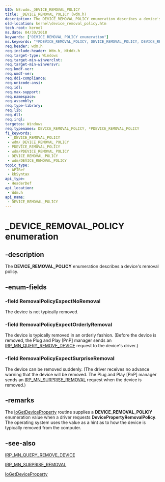 ```yaml
---
UID: NE:wdm._DEVICE_REMOVAL_POLICY
title: _DEVICE_REMOVAL_POLICY (wdm.h)
description: The DEVICE_REMOVAL_POLICY enumeration describes a device's removal policy.
old-location: kernel\device_removal_policy.htm
tech.root: kernel
ms.date: 04/30/2018
keywords: ["DEVICE_REMOVAL_POLICY enumeration"]
ms.keywords: "*PDEVICE_REMOVAL_POLICY, DEVICE_REMOVAL_POLICY, DEVICE_REMOVAL_POLICY enumeration [Kernel-Mode Driver Architecture], PDEVICE_REMOVAL_POLICY, PDEVICE_REMOVAL_POLICY enumeration pointer [Kernel-Mode Driver Architecture], RemovalPolicyExpectNoRemoval, RemovalPolicyExpectOrderlyRemoval, RemovalPolicyExpectSurpriseRemoval, _DEVICE_REMOVAL_POLICY, kernel.device_removal_policy, sysenum_46a08528-1177-4dd0-933f-6c4d7aa6c5b3.xml, wdm/DEVICE_REMOVAL_POLICY, wdm/PDEVICE_REMOVAL_POLICY, wdm/RemovalPolicyExpectNoRemoval, wdm/RemovalPolicyExpectOrderlyRemoval, wdm/RemovalPolicyExpectSurpriseRemoval"
req.header: wdm.h
req.include-header: Wdm.h, Ntddk.h
req.target-type: Windows
req.target-min-winverclnt: 
req.target-min-winversvr: 
req.kmdf-ver: 
req.umdf-ver: 
req.ddi-compliance: 
req.unicode-ansi: 
req.idl: 
req.max-support: 
req.namespace: 
req.assembly: 
req.type-library: 
req.lib: 
req.dll: 
req.irql: 
targetos: Windows
req.typenames: DEVICE_REMOVAL_POLICY, *PDEVICE_REMOVAL_POLICY
f1_keywords:
 - _DEVICE_REMOVAL_POLICY
 - wdm/_DEVICE_REMOVAL_POLICY
 - PDEVICE_REMOVAL_POLICY
 - wdm/PDEVICE_REMOVAL_POLICY
 - DEVICE_REMOVAL_POLICY
 - wdm/DEVICE_REMOVAL_POLICY
topic_type:
 - APIRef
 - kbSyntax
api_type:
 - HeaderDef
api_location:
 - Wdm.h
api_name:
 - DEVICE_REMOVAL_POLICY
---
```


# _DEVICE_REMOVAL_POLICY enumeration


## -description

The <b>DEVICE_REMOVAL_POLICY</b> enumeration describes a device's removal policy.

## -enum-fields

### -field RemovalPolicyExpectNoRemoval

The device is not typically removed.

### -field RemovalPolicyExpectOrderlyRemoval

The device is typically removed in an orderly fashion. (Before the device is removed, the Plug and Play [PnP] manager sends an <a href="/windows-hardware/drivers/kernel/irp-mn-query-remove-device">IRP_MN_QUERY_REMOVE_DEVICE</a> request to the device's driver.)

### -field RemovalPolicyExpectSurpriseRemoval

The device can be removed suddenly. (The driver receives no advance warning that the device will be removed. The Plug and Play [PnP] manager sends an <a href="/windows-hardware/drivers/kernel/irp-mn-surprise-removal">IRP_MN_SURPRISE_REMOVAL</a> request when the device is removed.)

## -remarks

The <a href="/windows-hardware/drivers/ddi/wdm/nf-wdm-iogetdeviceproperty">IoGetDeviceProperty</a> routine supplies a <b>DEVICE_REMOVAL_POLICY</b> enumeration value when a driver requests <b>DevicePropertyRemovalPolicy</b>. The operating system uses the value as a hint as to how the device is typically removed from the computer.

## -see-also

<a href="/windows-hardware/drivers/kernel/irp-mn-query-remove-device">IRP_MN_QUERY_REMOVE_DEVICE</a>



<a href="/windows-hardware/drivers/kernel/irp-mn-surprise-removal">IRP_MN_SURPRISE_REMOVAL</a>



<a href="/windows-hardware/drivers/ddi/wdm/nf-wdm-iogetdeviceproperty">IoGetDeviceProperty</a>
